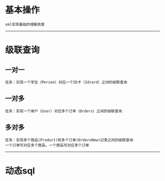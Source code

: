 # 基本操作
    xml实现基础的增删改查
--- 
# 级联查询
## 一对一
    任务：实现一个学生（Person）对应一个ID卡（Idcard）之间的级联查询
## 一对多
    任务：实现一个用户（User）对应多个订单（Orders）之间的级联查询
## 多对多
    任务：实现多个商品(Product)和多个订单(OrdersNew)记录之间的级联查询
    一个订单可对应多个商品，一个商品可对应多个订单
---
# 动态sql